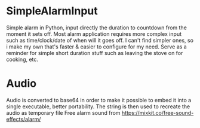 # SimpleAlarmInput
Simple alarm in Python, input directly the duration to countdown from the moment it sets off. 
Most alarm application requires more complex input such as time/clock/date of when will it goes off. I can't find simpler ones, so i make my own that's faster & easier to configure for my need.
Serve as a reminder for simple short duration stuff such as leaving the stove on for cooking, etc.

# Audio
Audio is converted to base64 in order to make it possible to embed it into a single executable, better portability. The string is then used to recreate the audio as temporary file
Free alarm sound from https://mixkit.co/free-sound-effects/alarm/
